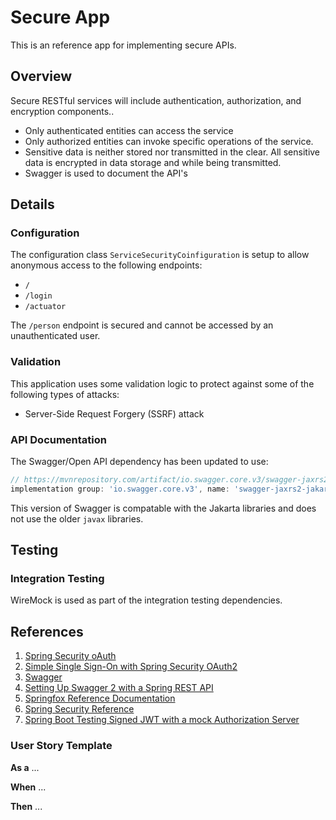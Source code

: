 # Secure App

This is an reference app for implementing secure APIs.

## Overview

Secure RESTful services will include authentication, authorization, and encryption components..

- Only authenticated entities can access the service
- Only authorized entities can invoke specific operations of the service.
- Sensitive data is neither stored nor transmitted in the clear.  All sensitive data is encrypted in data storage and while being transmitted.
- Swagger is used to document the API's

## Details

### Configuration
The configuration class `ServiceSecurityCoinfiguration` is setup to allow anonymous access to the following endpoints:

- `/`
- `/login`
- `/actuator`

The `/person` endpoint is secured and cannot be accessed by an unauthenticated user.

### Validation

This application uses some validation logic to protect against some of the following types of attacks:
- Server-Side Request Forgery (SSRF) attack

### API Documentation

The Swagger/Open API dependency has been updated to use:

```groovy
// https://mvnrepository.com/artifact/io.swagger.core.v3/swagger-jaxrs2-jakarta
implementation group: 'io.swagger.core.v3', name: 'swagger-jaxrs2-jakarta', version: '2.2.20'
```

This version of Swagger is compatable with the Jakarta libraries and does not use the older `javax` libraries.

## Testing

### Integration Testing

WireMock is used as part of the integration testing dependencies.

## References

1. [Spring Security oAuth](https://projects.spring.io/spring-security-oauth/docs/Home.html)
2. [Simple Single Sign-On with Spring Security OAuth2](https://www.baeldung.com/sso-spring-security-oauth2)
3. [Swagger](https://swagger.io/)
4. [Setting Up Swagger 2 with a Spring REST API](https://www.baeldung.com/swagger-2-documentation-for-spring-rest-api)
5. [Springfox Reference Documentation](http://springfox.github.io/springfox/docs/current/)
6. [Spring Security Reference](https://docs.spring.io/spring-security/site/docs/current/reference/html5/#test)
7. [Spring Boot Testing Signed JWT with a mock Authorization Server](https://chancharles.medium.com/spring-boot-testing-signed-jwt-with-a-mock-authorization-server-f2907ec07175)

### User Story Template

**As a** ...

**When** ...

**Then** ...